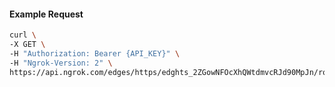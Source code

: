 <!-- Code generated for API Clients. DO NOT EDIT. -->

#### Example Request

```bash
curl \
-X GET \
-H "Authorization: Bearer {API_KEY}" \
-H "Ngrok-Version: 2" \
https://api.ngrok.com/edges/https/edghts_2ZGowNFOcXhQWtdmvcRJd90MpJn/routes/edghtsrt_2ZGowLxDQxK97RrH2h2h1mFiiOG/circuit_breaker
```
